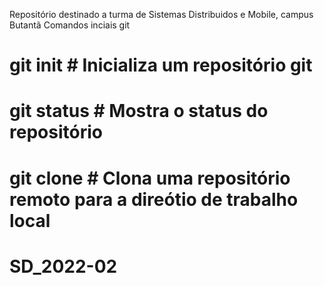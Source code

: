 Repositório destinado a turma de Sistemas Distribuidos e Mobile, campus Butantã
Comandos inciais git
# git init # Inicializa um repositório git
# git status # Mostra o status do repositório
# git clone  # Clona uma repositório remoto para a direótio de trabalho local 
# SD_2022-02
